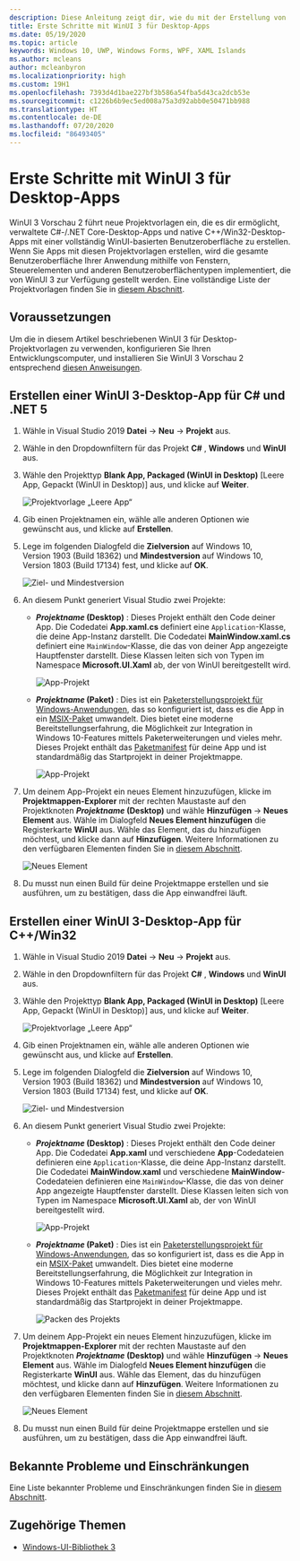 ```yaml
---
description: Diese Anleitung zeigt dir, wie du mit der Erstellung von .NET- und C++/Win32-Desktop Apps mit einer WinUI 3-Benutzeroberfläche beginnen kannst.
title: Erste Schritte mit WinUI 3 für Desktop-Apps
ms.date: 05/19/2020
ms.topic: article
keywords: Windows 10, UWP, Windows Forms, WPF, XAML Islands
ms.author: mcleans
author: mcleanbyron
ms.localizationpriority: high
ms.custom: 19H1
ms.openlocfilehash: 7393d4d1bae227bf3b586a54fba5d43ca2dcb53e
ms.sourcegitcommit: c1226b6b9ec5ed008a75a3d92abb0e50471bb988
ms.translationtype: HT
ms.contentlocale: de-DE
ms.lasthandoff: 07/20/2020
ms.locfileid: "86493405"
---
```

# <a name="get-started-with-winui-3-for-desktop-apps"></a>Erste Schritte mit WinUI 3 für Desktop-Apps

WinUI 3 Vorschau 2 führt neue Projektvorlagen ein, die es dir ermöglicht, verwaltete C#-/.NET Core-Desktop-Apps und native C++/Win32-Desktop-Apps mit einer vollständig WinUI-basierten Benutzeroberfläche zu erstellen. Wenn Sie Apps mit diesen Projektvorlagen erstellen, wird die gesamte Benutzeroberfläche Ihrer Anwendung mithilfe von Fenstern, Steuerelementen und anderen Benutzeroberflächentypen implementiert, die von WinUI 3 zur Verfügung gestellt werden. Eine vollständige Liste der Projektvorlagen finden Sie in [diesem Abschnitt](index.md#project-templates-for-winui-3).

## <a name="prerequisites"></a>Voraussetzungen

Um die in diesem Artikel beschriebenen WinUI 3 für Desktop-Projektvorlagen zu verwenden, konfigurieren Sie Ihren Entwicklungscomputer, und installieren Sie WinUI 3 Vorschau 2 entsprechend [diesen Anweisungen](index.md#install-winui-3-preview-2).

## <a name="create-a-winui-3-desktop-app-for-c-and-net-5"></a>Erstellen einer WinUI 3-Desktop-App für C# und .NET 5

1. Wähle in Visual Studio 2019 **Datei** -> **Neu** -> **Projekt** aus.

2. Wähle in den Dropdownfiltern für das Projekt **C#** , **Windows** und **WinUI** aus.

3. Wähle den Projekttyp **Blank App, Packaged (WinUI in Desktop)** [Leere App, Gepackt (WinUI in Desktop)] aus, und klicke auf **Weiter**.

    ![Projektvorlage „Leere App“](images/WinUI-csharp-newproject.png)

4. Gib einen Projektnamen ein, wähle alle anderen Optionen wie gewünscht aus, und klicke auf **Erstellen**.

5. Lege im folgenden Dialogfeld die **Zielversion** auf Windows 10, Version 1903 (Build 18362) und **Mindestversion** auf Windows 10, Version 1803 (Build 17134) fest, und klicke auf **OK**.

    ![Ziel- und Mindestversion](images/WinUI-min-target-version.png)

6. An diesem Punkt generiert Visual Studio zwei Projekte:

    * ***Projektname* (Desktop)** : Dieses Projekt enthält den Code deiner App. Die Codedatei **App.xaml.cs** definiert eine `Application`-Klasse, die deine App-Instanz darstellt. Die Codedatei **MainWindow.xaml.cs** definiert eine `MainWindow`-Klasse, die das von deiner App angezeigte Hauptfenster darstellt. Diese Klassen leiten sich von Typen im Namespace **Microsoft.UI.Xaml** ab, der von WinUI bereitgestellt wird.

        ![App-Projekt](images/WinUI-csharp-appproject.png)

    * ***Projektname* (Paket)** : Dies ist ein [Paketerstellungsprojekt für Windows-Anwendungen](https://docs.microsoft.com/windows/msix/desktop/desktop-to-uwp-packaging-dot-net), das so konfiguriert ist, dass es die App in ein [MSIX-Paket](https://docs.microsoft.com/windows/msix/overview) umwandelt. Dies bietet eine moderne Bereitstellungserfahrung, die Möglichkeit zur Integration in Windows 10-Features mittels Paketerweiterungen und vieles mehr. Dieses Projekt enthält das [Paketmanifest](https://docs.microsoft.com/uwp/schemas/appxpackage/uapmanifestschema/schema-root) für deine App und ist standardmäßig das Startprojekt in deiner Projektmappe.

        ![App-Projekt](images/WinUI-csharp-packageproject.png)

7. Um deinem App-Projekt ein neues Element hinzuzufügen, klicke im **Projektmappen-Explorer** mit der rechten Maustaste auf den Projektknoten ***Projektname* (Desktop)** und wähle **Hinzufügen** -> **Neues Element** aus. Wähle im Dialogfeld **Neues Element hinzufügen** die Registerkarte **WinUI** aus. Wähle das Element, das du hinzufügen möchtest, und klicke dann auf **Hinzufügen**. Weitere Informationen zu den verfügbaren Elementen finden Sie in [diesem Abschnitt](index.md#item-templates-for-winui-3).

    ![Neues Element](images/WinUI-csharp-newitem.png)

8. Du musst nun einen Build für deine Projektmappe erstellen und sie ausführen, um zu bestätigen, dass die App einwandfrei läuft.

## <a name="create-a-winui-3-desktop-app-for-cwin32"></a>Erstellen einer WinUI 3-Desktop-App für C++/Win32

1. Wähle in Visual Studio 2019 **Datei** -> **Neu** -> **Projekt** aus.

2. Wähle in den Dropdownfiltern für das Projekt **C#** , **Windows** und **WinUI** aus.

3. Wähle den Projekttyp **Blank App, Packaged (WinUI in Desktop)** [Leere App, Gepackt (WinUI in Desktop)] aus, und klicke auf **Weiter**.

    ![Projektvorlage „Leere App“](images/WinUI-cpp-newproject.png)

4. Gib einen Projektnamen ein, wähle alle anderen Optionen wie gewünscht aus, und klicke auf **Erstellen**.

5. Lege im folgenden Dialogfeld die **Zielversion** auf Windows 10, Version 1903 (Build 18362) und **Mindestversion** auf Windows 10, Version 1803 (Build 17134) fest, und klicke auf **OK**.

    ![Ziel- und Mindestversion](images/WinUI-min-target-version.png)

6. An diesem Punkt generiert Visual Studio zwei Projekte:

    * ***Projektname* (Desktop)** : Dieses Projekt enthält den Code deiner App. Die Codedatei **App.xaml** und verschiedene **App**-Codedateien definieren eine `Application`-Klasse, die deine App-Instanz darstellt. Die Codedatei **MainWindow.xaml** und verschiedene **MainWindow**-Codedateien definieren eine `MainWindow`-Klasse, die das von deiner App angezeigte Hauptfenster darstellt. Diese Klassen leiten sich von Typen im Namespace **Microsoft.UI.Xaml** ab, der von WinUI bereitgestellt wird.

        ![App-Projekt](images/WinUI-cpp-appproject.png)

    * ***Projektname* (Paket)** : Dies ist ein [Paketerstellungsprojekt für Windows-Anwendungen](https://docs.microsoft.com/windows/msix/desktop/desktop-to-uwp-packaging-dot-net), das so konfiguriert ist, dass es die App in ein [MSIX-Paket](https://docs.microsoft.com/windows/msix/overview) umwandelt. Dies bietet eine moderne Bereitstellungserfahrung, die Möglichkeit zur Integration in Windows 10-Features mittels Paketerweiterungen und vieles mehr. Dieses Projekt enthält das [Paketmanifest](https://docs.microsoft.com/uwp/schemas/appxpackage/uapmanifestschema/schema-root) für deine App und ist standardmäßig das Startprojekt in deiner Projektmappe.

        ![Packen des Projekts](images/WinUI-cpp-packageproject.png)

7. Um deinem App-Projekt ein neues Element hinzuzufügen, klicke im **Projektmappen-Explorer** mit der rechten Maustaste auf den Projektknoten ***Projektname* (Desktop)** und wähle **Hinzufügen** -> **Neues Element** aus. Wähle im Dialogfeld **Neues Element hinzufügen** die Registerkarte **WinUI** aus. Wähle das Element, das du hinzufügen möchtest, und klicke dann auf **Hinzufügen**. Weitere Informationen zu den verfügbaren Elementen finden Sie in [diesem Abschnitt](index.md#item-templates-for-winui-3).

    ![Neues Element](images/WinUI-cpp-newitem.png)

8. Du musst nun einen Build für deine Projektmappe erstellen und sie ausführen, um zu bestätigen, dass die App einwandfrei läuft.

## <a name="known-issues-and-limitations"></a>Bekannte Probleme und Einschränkungen

Eine Liste bekannter Probleme und Einschränkungen finden Sie in [diesem Abschnitt](index.md#preview-2-limitations-and-known-issues).

## <a name="related-topics"></a>Zugehörige Themen

* [Windows-UI-Bibliothek 3](index.md)
